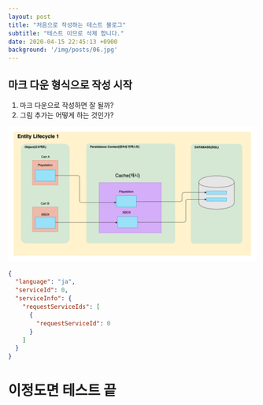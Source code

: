 ```yaml
---
layout: post
title: "처음으로 작성하는 테스트 블로그"
subtitle: "테스트 이므로 삭제 합니다."
date: 2020-04-15 22:45:13 +0900
background: '/img/posts/06.jpg'
---
```


## 마크 다운 형식으로 작성 시작
1. 마크 다운으로 작성하면 잘 될까?
2. 그림 추가는 어떻게 하는 것인가?

![JPA](/img/posts/test/JPA-persistence.png)

```json
{
  "language": "ja",
  "serviceId": 0,
  "serviceInfo": {
    "requestServiceIds": [
      {
        "requestServiceId": 0
      }
    ]
  }
}

```

# 이정도면 테스트 끝